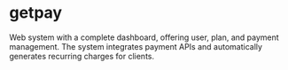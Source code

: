 # getpay
Web system with a complete dashboard, offering user, plan, and payment management. The system integrates payment APIs and automatically generates recurring charges for clients.
